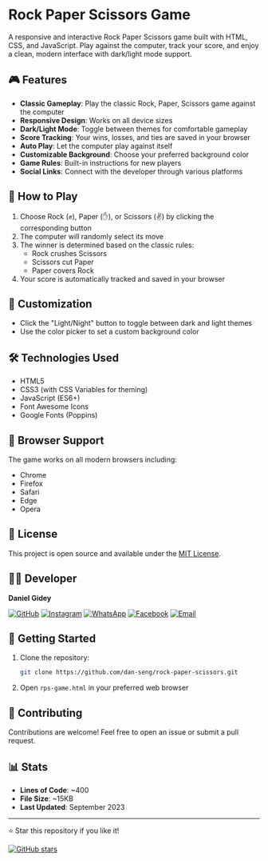 # Rock Paper Scissors Game

A responsive and interactive Rock Paper Scissors game built with HTML, CSS, and JavaScript. Play against the computer, track your score, and enjoy a clean, modern interface with dark/light mode support.

## 🎮 Features

- **Classic Gameplay**: Play the classic Rock, Paper, Scissors game against the computer
- **Responsive Design**: Works on all device sizes
- **Dark/Light Mode**: Toggle between themes for comfortable gameplay
- **Score Tracking**: Your wins, losses, and ties are saved in your browser
- **Auto Play**: Let the computer play against itself
- **Customizable Background**: Choose your preferred background color
- **Game Rules**: Built-in instructions for new players
- **Social Links**: Connect with the developer through various platforms

## 🚀 How to Play

1. Choose Rock (✊), Paper (✋), or Scissors (✌️) by clicking the corresponding button
2. The computer will randomly select its move
3. The winner is determined based on the classic rules:
   - Rock crushes Scissors
   - Scissors cut Paper
   - Paper covers Rock
4. Your score is automatically tracked and saved in your browser

## 🎨 Customization

- Click the "Light/Night" button to toggle between dark and light themes
- Use the color picker to set a custom background color

## 🛠️ Technologies Used

- HTML5
- CSS3 (with CSS Variables for theming)
- JavaScript (ES6+)
- Font Awesome Icons
- Google Fonts (Poppins)

## 📱 Browser Support

The game works on all modern browsers including:
- Chrome
- Firefox
- Safari
- Edge
- Opera

## 📝 License

This project is open source and available under the [MIT License](LICENSE).

## 👨‍💻 Developer

**Daniel Gidey**

[![GitHub](https://img.shields.io/badge/GitHub-dan--seng-181717?style=for-the-badge&logo=github)](https://github.com/dan-seng)
[![Instagram](https://img.shields.io/badge/Instagram-_dan__el-E4405F?style=for-the-badge&logo=instagram&logoColor=white)](https://instagram.com/_dan_el)
[![WhatsApp](https://img.shields.io/badge/WhatsApp-25D366?style=for-the-badge&logo=whatsapp&logoColor=white)](https://wa.me/251945012123)
[![Facebook](https://img.shields.io/badge/Facebook-1877F2?style=for-the-badge&logo=facebook&logoColor=white)](https://facebook.com/dan16son)
[![Email](https://img.shields.io/badge/Email-da16gi%40gmail.com-D14836?style=for-the-badge&logo=gmail&logoColor=white)](mailto:da16gi@gmail.com)

## 🎉 Getting Started

1. Clone the repository:
   ```bash
   git clone https://github.com/dan-seng/rock-paper-scissors.git
   ```
2. Open `rps-game.html` in your preferred web browser

## 🤝 Contributing

Contributions are welcome! Feel free to open an issue or submit a pull request.

## 📊 Stats

- **Lines of Code**: ~400
- **File Size**: ~15KB
- **Last Updated**: September 2023

---

⭐ Star this repository if you like it!

[![GitHub stars](https://img.shields.io/github/stars/dan-seng/rock-paper-scissors?style=social)](https://github.com/dan-seng/rock-paper-scissors/stargazers)
